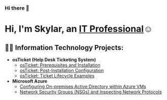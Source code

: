 ### Hi there 👋

<h1>Hi, I'm Skylar, an <a href="https://linkedin.com/in/SkylarFutpcm">IT Professional</a>☺</h1>

<h2>👨‍💻 Information Technology Projects:</h2>

- <b>osTicket (Help Desk Ticketing System)</b>
  - [osTicket: Prerequisites and Installation](https://github.com/Skyfutpcm/osticket-prereqs)
  - [osTicket: Post-Installation Configuration](https://github.com/Skyfutpcm/osticket)
  - [osTicket: Ticket Lifecycle Examples](https://github.com/Skyfutpcm/osticket-lifecycle)
- <b>Microsoft Azure</b>
  - [Configuring On-premises Active Directory within Azure VMs](https://github.com/SkyFutpcm/configure-ad)
  - [Network Security Groups (NSGs) and Inspecting Network Protocols](https://github.com/SkyFutpcm/azure-network-protocols)



<!--
**Skyfutpcm/Skyfutpcm** is a ✨ _special_ ✨ repository because its `README.md` (this file) appears on your GitHub profile.

Here are some ideas to get you started:

- 🔭 I’m currently working on ...
- 🌱 I’m currently learning ...
- 👯 I’m looking to collaborate on ...
- 🤔 I’m looking for help with ...
- 💬 Ask me about ...
- 📫 How to reach me: ...
- 😄 Pronouns: ...
- ⚡ Fun fact: ...
-->
